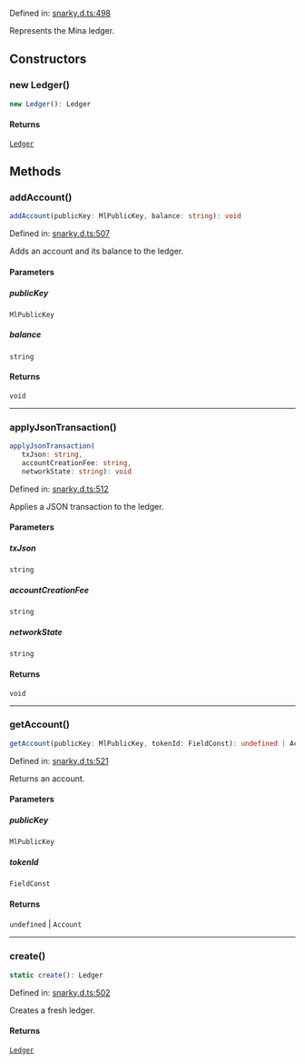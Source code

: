 Defined in: [snarky.d.ts:498](https://github.com/o1-labs/o1js/blob/89b7d1522af805d6d4c45a96d7a9cbc29a457aec/src/snarky.d.ts#L498)

Represents the Mina ledger.

## Constructors

### new Ledger()

```ts
new Ledger(): Ledger
```

#### Returns

[`Ledger`](Ledger.md)

## Methods

### addAccount()

```ts
addAccount(publicKey: MlPublicKey, balance: string): void
```

Defined in: [snarky.d.ts:507](https://github.com/o1-labs/o1js/blob/89b7d1522af805d6d4c45a96d7a9cbc29a457aec/src/snarky.d.ts#L507)

Adds an account and its balance to the ledger.

#### Parameters

##### publicKey

`MlPublicKey`

##### balance

`string`

#### Returns

`void`

***

### applyJsonTransaction()

```ts
applyJsonTransaction(
   txJson: string, 
   accountCreationFee: string, 
   networkState: string): void
```

Defined in: [snarky.d.ts:512](https://github.com/o1-labs/o1js/blob/89b7d1522af805d6d4c45a96d7a9cbc29a457aec/src/snarky.d.ts#L512)

Applies a JSON transaction to the ledger.

#### Parameters

##### txJson

`string`

##### accountCreationFee

`string`

##### networkState

`string`

#### Returns

`void`

***

### getAccount()

```ts
getAccount(publicKey: MlPublicKey, tokenId: FieldConst): undefined | Account
```

Defined in: [snarky.d.ts:521](https://github.com/o1-labs/o1js/blob/89b7d1522af805d6d4c45a96d7a9cbc29a457aec/src/snarky.d.ts#L521)

Returns an account.

#### Parameters

##### publicKey

`MlPublicKey`

##### tokenId

`FieldConst`

#### Returns

`undefined` \| `Account`

***

### create()

```ts
static create(): Ledger
```

Defined in: [snarky.d.ts:502](https://github.com/o1-labs/o1js/blob/89b7d1522af805d6d4c45a96d7a9cbc29a457aec/src/snarky.d.ts#L502)

Creates a fresh ledger.

#### Returns

[`Ledger`](Ledger.md)
